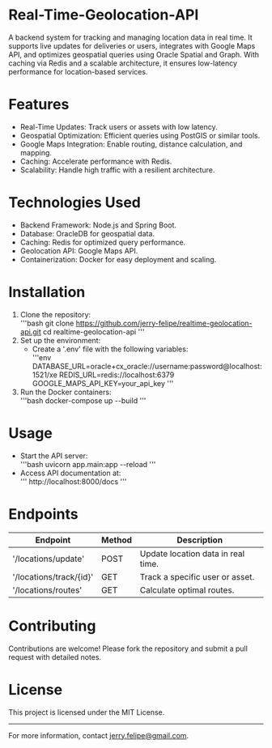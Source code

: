 # Real-Time-Geolocation-API
A backend system for tracking and managing location data in real time. It supports live updates for deliveries or users, integrates with Google Maps API, and optimizes geospatial queries using Oracle Spatial and Graph. With caching via Redis and a scalable architecture, it ensures low-latency performance for location-based services.

# Features  
- Real-Time Updates: Track users or assets with low latency.  
- Geospatial Optimization: Efficient queries using PostGIS or similar tools.  
- Google Maps Integration: Enable routing, distance calculation, and mapping.  
- Caching: Accelerate performance with Redis.  
- Scalability: Handle high traffic with a resilient architecture.  

# Technologies Used  
- Backend Framework: Node.js and Spring Boot.  
- Database: OracleDB for geospatial data.  
- Caching: Redis for optimized query performance.  
- Geolocation API: Google Maps API.  
- Containerization: Docker for easy deployment and scaling.  

# Installation  
1. Clone the repository:  
   '''bash
   git clone https://github.com/jerry-felipe/realtime-geolocation-api.git
   cd realtime-geolocation-api
   '''  
2. Set up the environment:  
   - Create a '.env' file with the following variables:  
     '''env
     DATABASE_URL=oracle+cx_oracle://username:password@localhost:1521/xe
     REDIS_URL=redis://localhost:6379
     GOOGLE_MAPS_API_KEY=your_api_key
     '''  
3. Run the Docker containers:  
   '''bash
   docker-compose up --build
   '''  

# Usage  
- Start the API server:  
  '''bash
  uvicorn app.main:app --reload
  '''  
- Access API documentation at:  
  '''
  http://localhost:8000/docs
  '''  

# Endpoints  
| Endpoint               | Method | Description                            |  
|------------------------|--------|----------------------------------------|  
| '/locations/update'    | POST   | Update location data in real time.    |  
| '/locations/track/{id}'| GET    | Track a specific user or asset.       |  
| '/locations/routes'    | GET    | Calculate optimal routes.             |  

# Contributing  
Contributions are welcome! Please fork the repository and submit a pull request with detailed notes.  

# License  
This project is licensed under the MIT License.  

---  
For more information, contact jerry.felipe@gmail.com.

